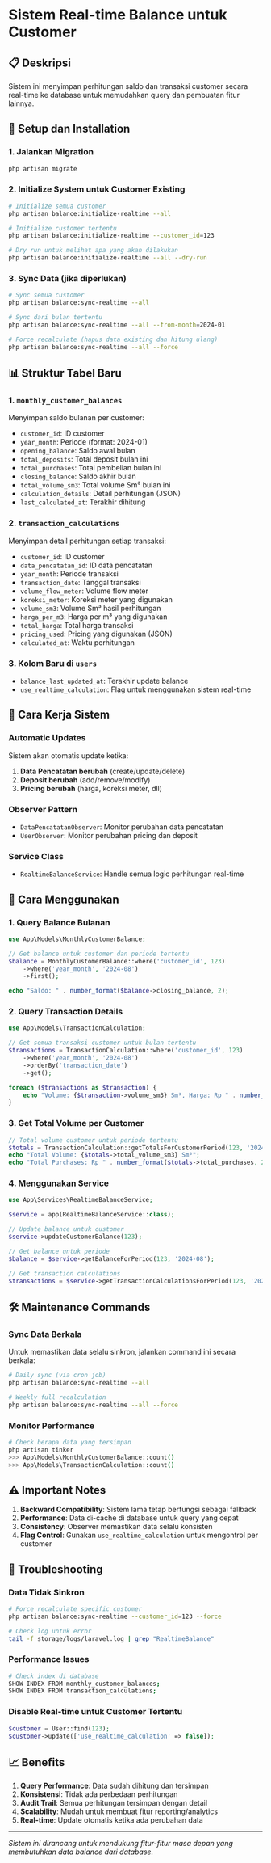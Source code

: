 # Sistem Real-time Balance untuk Customer

## 📋 Deskripsi
Sistem ini menyimpan perhitungan saldo dan transaksi customer secara real-time ke database untuk memudahkan query dan pembuatan fitur lainnya.

## 🚀 Setup dan Installation

### 1. Jalankan Migration
```bash
php artisan migrate
```

### 2. Initialize System untuk Customer Existing
```bash
# Initialize semua customer
php artisan balance:initialize-realtime --all

# Initialize customer tertentu
php artisan balance:initialize-realtime --customer_id=123

# Dry run untuk melihat apa yang akan dilakukan
php artisan balance:initialize-realtime --all --dry-run
```

### 3. Sync Data (jika diperlukan)
```bash
# Sync semua customer
php artisan balance:sync-realtime --all

# Sync dari bulan tertentu
php artisan balance:sync-realtime --all --from-month=2024-01

# Force recalculate (hapus data existing dan hitung ulang)
php artisan balance:sync-realtime --all --force
```

## 📊 Struktur Tabel Baru

### 1. `monthly_customer_balances`
Menyimpan saldo bulanan per customer:
- `customer_id`: ID customer
- `year_month`: Periode (format: 2024-01)
- `opening_balance`: Saldo awal bulan
- `total_deposits`: Total deposit bulan ini
- `total_purchases`: Total pembelian bulan ini
- `closing_balance`: Saldo akhir bulan
- `total_volume_sm3`: Total volume Sm³ bulan ini
- `calculation_details`: Detail perhitungan (JSON)
- `last_calculated_at`: Terakhir dihitung

### 2. `transaction_calculations` 
Menyimpan detail perhitungan setiap transaksi:
- `customer_id`: ID customer
- `data_pencatatan_id`: ID data pencatatan
- `year_month`: Periode transaksi
- `transaction_date`: Tanggal transaksi
- `volume_flow_meter`: Volume flow meter
- `koreksi_meter`: Koreksi meter yang digunakan
- `volume_sm3`: Volume Sm³ hasil perhitungan
- `harga_per_m3`: Harga per m³ yang digunakan
- `total_harga`: Total harga transaksi
- `pricing_used`: Pricing yang digunakan (JSON)
- `calculated_at`: Waktu perhitungan

### 3. Kolom Baru di `users`
- `balance_last_updated_at`: Terakhir update balance
- `use_realtime_calculation`: Flag untuk menggunakan sistem real-time

## 🔄 Cara Kerja Sistem

### Automatic Updates
Sistem akan otomatis update ketika:
1. **Data Pencatatan berubah** (create/update/delete)
2. **Deposit berubah** (add/remove/modify)
3. **Pricing berubah** (harga, koreksi meter, dll)

### Observer Pattern
- `DataPencatatanObserver`: Monitor perubahan data pencatatan
- `UserObserver`: Monitor perubahan pricing dan deposit

### Service Class
- `RealtimeBalanceService`: Handle semua logic perhitungan real-time

## 📖 Cara Menggunakan

### 1. Query Balance Bulanan
```php
use App\Models\MonthlyCustomerBalance;

// Get balance untuk customer dan periode tertentu
$balance = MonthlyCustomerBalance::where('customer_id', 123)
    ->where('year_month', '2024-08')
    ->first();

echo "Saldo: " . number_format($balance->closing_balance, 2);
```

### 2. Query Transaction Details
```php
use App\Models\TransactionCalculation;

// Get semua transaksi customer untuk bulan tertentu
$transactions = TransactionCalculation::where('customer_id', 123)
    ->where('year_month', '2024-08')
    ->orderBy('transaction_date')
    ->get();

foreach ($transactions as $transaction) {
    echo "Volume: {$transaction->volume_sm3} Sm³, Harga: Rp " . number_format($transaction->total_harga, 2);
}
```

### 3. Get Total Volume per Customer
```php
// Total volume customer untuk periode tertentu
$totals = TransactionCalculation::getTotalsForCustomerPeriod(123, '2024-08');
echo "Total Volume: {$totals->total_volume_sm3} Sm³";
echo "Total Purchases: Rp " . number_format($totals->total_purchases, 2);
```

### 4. Menggunakan Service
```php
use App\Services\RealtimeBalanceService;

$service = app(RealtimeBalanceService::class);

// Update balance untuk customer
$service->updateCustomerBalance(123);

// Get balance untuk periode
$balance = $service->getBalanceForPeriod(123, '2024-08');

// Get transaction calculations
$transactions = $service->getTransactionCalculationsForPeriod(123, '2024-08');
```

## 🛠️ Maintenance Commands

### Sync Data Berkala
Untuk memastikan data selalu sinkron, jalankan command ini secara berkala:
```bash
# Daily sync (via cron job)
php artisan balance:sync-realtime --all

# Weekly full recalculation
php artisan balance:sync-realtime --all --force
```

### Monitor Performance
```bash
# Check berapa data yang tersimpan
php artisan tinker
>>> App\Models\MonthlyCustomerBalance::count()
>>> App\Models\TransactionCalculation::count()
```

## ⚠️ Important Notes

1. **Backward Compatibility**: Sistem lama tetap berfungsi sebagai fallback
2. **Performance**: Data di-cache di database untuk query yang cepat
3. **Consistency**: Observer memastikan data selalu konsisten
4. **Flag Control**: Gunakan `use_realtime_calculation` untuk mengontrol per customer

## 🐛 Troubleshooting

### Data Tidak Sinkron
```bash
# Force recalculate specific customer
php artisan balance:sync-realtime --customer_id=123 --force

# Check log untuk error
tail -f storage/logs/laravel.log | grep "RealtimeBalance"
```

### Performance Issues
```bash
# Check index di database
SHOW INDEX FROM monthly_customer_balances;
SHOW INDEX FROM transaction_calculations;
```

### Disable Real-time untuk Customer Tertentu
```php
$customer = User::find(123);
$customer->update(['use_realtime_calculation' => false]);
```

## 📈 Benefits

1. **Query Performance**: Data sudah dihitung dan tersimpan
2. **Konsistensi**: Tidak ada perbedaan perhitungan
3. **Audit Trail**: Semua perhitungan tersimpan dengan detail
4. **Scalability**: Mudah untuk membuat fitur reporting/analytics
5. **Real-time**: Update otomatis ketika ada perubahan data

---

*Sistem ini dirancang untuk mendukung fitur-fitur masa depan yang membutuhkan data balance dari database.*
